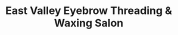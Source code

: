 ---
title: "East Valley Eyebrow Threading & Waxing Salon"
url: /chandler/east-valley-eyebrow-threading-and-waxing-salon/
shop: beauty
---